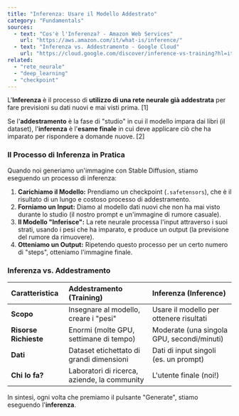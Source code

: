 ```yaml
---
title: "Inferenza: Usare il Modello Addestrato"
category: "Fundamentals"
sources:
  - text: "Cos'è l'Inferenza? - Amazon Web Services"
    url: "https://aws.amazon.com/it/what-is/inference/"
  - text: "Inferenza vs. Addestramento - Google Cloud"
    url: "https://cloud.google.com/discover/inference-vs-training?hl=it"
related:
  - "rete_neurale"
  - "deep_learning"
  - "checkpoint"
---
```


L'**Inferenza** è il processo di **utilizzo di una rete neurale già addestrata** per fare previsioni su dati nuovi e mai visti prima. [1]

Se l'**addestramento** è la fase di "studio" in cui il modello impara dai libri (il dataset), l'**inferenza** è l'**esame finale** in cui deve applicare ciò che ha imparato per rispondere a domande nuove. [2]

### Il Processo di Inferenza in Pratica

Quando noi generiamo un'immagine con Stable Diffusion, stiamo eseguendo un processo di inferenza:
1.  **Carichiamo il Modello:** Prendiamo un checkpoint (`.safetensors`), che è il risultato di un lungo e costoso processo di addestramento.
2.  **Forniamo un Input:** Diamo al modello dati nuovi che non ha mai visto durante lo studio (il nostro prompt e un'immagine di rumore casuale).
3.  **Il Modello "Inferisce":** La rete neurale processa l'input attraverso i suoi strati, usando i pesi che ha imparato, e produce un output (la previsione del rumore da rimuovere).
4.  **Otteniamo un Output:** Ripetendo questo processo per un certo numero di "steps", otteniamo l'immagine finale.

### Inferenza vs. Addestramento

| Caratteristica | Addestramento (Training) | Inferenza (Inference) |
| :--- | :--- | :--- |
| **Scopo** | Insegnare al modello, creare i "pesi" | Usare il modello per ottenere risultati |
| **Risorse Richieste** | Enormi (molte GPU, settimane di tempo) | Moderate (una singola GPU, secondi/minuti) |
| **Dati** | Dataset etichettato di grandi dimensioni | Dati di input singoli (es. un prompt) |
| **Chi lo fa?** | Laboratori di ricerca, aziende, la community | L'utente finale (noi!) |

In sintesi, ogni volta che premiamo il pulsante "Generate", stiamo eseguendo l'**inferenza**.